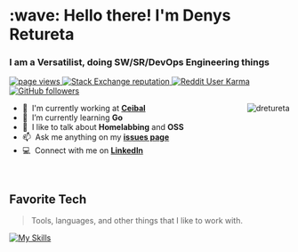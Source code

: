<h1 align="left" id="dretureta-title">:wave: Hello there! I'm Denys Retureta</h1>
<h3 align="left">I am a Versatilist, doing SW/SR/DevOps Engineering things</h3>

<p align="left">
  <a href="https://github.com/dretureta/dretureta">
    <img src="https://komarev.com/ghpvc/?username=dretureta" alt="page views" />
  </a>
  <a href="https://stackoverflow.com/users/11726138">
    <img alt="Stack Exchange reputation" src="https://img.shields.io/stackexchange/stackoverflow/r/11726138?color=orange&label=reputation&logo=stackoverflow">
  </a>
  <a href="https://reddit.com/u/d3nysr">
    <img alt="Reddit User Karma" src="https://img.shields.io/reddit/user-karma/combined/d3nys?label=karma&logo=reddit">
  </a>
  <a href="https://github.com/dretureta?tab=followers">
    <img alt="GitHub followers" src="https://img.shields.io/github/followers/dretureta?color=green&logo=github">
  </a>
</p>

<a href="#dretureta-title">
  <img src="https://github-readme-stats.vercel.app/api?username=dretureta&show_icons=true&theme=radical" alt="dretureta" align="right" />
</a>

- :office: &nbsp;I'm currently working at **[Ceibal]**
- :seedling: &nbsp;I’m currently learning **Go**
- :speech_balloon: &nbsp;I like to talk about **Homelabbing** and **OSS**
- :mailbox: &nbsp;Ask me anything on my **[issues page]**
- :computer: &nbsp;Connect with me on **[LinkedIn]**

<br>

<h2 align="left" id="dretureta-tech">Favorite Tech</h2>

> Tools, languages, and other things that I like to work with.

[![My Skills](https://skillicons.dev/icons?i=js,html,css,wasm)](https://skillicons.dev)

<!-- links -->

[Ceibal]: https://ceibal.edu.uy "Ceibal Home"
[issues page]: https://github.com/dretureta/dretureta/issues "dretureta/issues"
[linkedin]: https://www.linkedin.com/in/denys-retureta-mailero "Denys Retureta LinkedIn"
